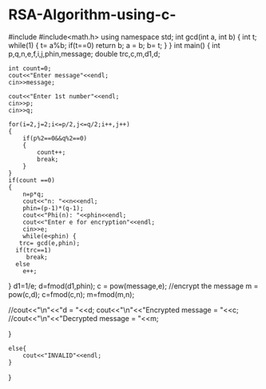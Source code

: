 # RSA-Algorithm-using-c-
#include<iostream>
#include<math.h>
using namespace std;
int gcd(int a, int b) {
   int t;
   while(1) {
      t= a%b;
      if(t==0)
      return b;
      a = b;
      b= t;
   }
}
int main()
{
    int p,q,n,e,f,i,j,phin,message;
    double trc,c,m,d1,d;

    int count=0;
    cout<<"Enter message"<<endl;
    cin>>message;

    cout<<"Enter 1st number"<<endl;
    cin>>p;
    cin>>q;

    for(i=2,j=2;i<=p/2,j<=q/2;i++,j++)
    {
        if(p%2==0&&q%2==0)
        {
            count++;
            break;
        }
    }
    if(count ==0)
    {
        n=p*q;
        cout<<"n: "<<n<<endl;
        phin=(p-1)*(q-1);
        cout<<"Phi(n): "<<phin<<endl;
        cout<<"Enter e for encryption"<<endl;
        cin>>e;
        while(e<phin) {
       trc= gcd(e,phin);
      if(trc==1)
         break;
      else
        e++;

}
    d1=1/e;
    d=fmod(d1,phin);
    c = pow(message,e); //encrypt the message
    m = pow(c,d);
   c=fmod(c,n);
   m=fmod(m,n);

   //cout<<"\n"<<"d = "<<d;
   cout<<"\n"<<"Encrypted message = "<<c;
   //cout<<"\n"<<"Decrypted message = "<<m;

   }

    else{
        cout<<"INVALID"<<endl;
    }
}
